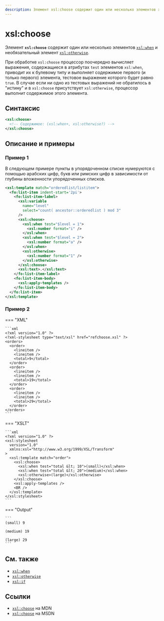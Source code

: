 ```yaml
---
description: Элемент xsl:choose содержит один или несколько элементов xsl:when и необязательный элемент xsl:otherwise
---
```


# xsl:choose

Элемент **`xsl:choose`** содержит один или несколько элементов [`xsl:when`](xsl-when.md) и необязательный элемент [`xsl:otherwise`](xsl-otherwise.md).

При обработке `xsl:choose` процессор поочередно вычисляет выражения, содержащиеся в атрибутах `test` элементов `xsl:when`, приводит их к булевому типу и выполняет содержимое первого (и только первого) элемента, тестовое выражение которого будет равно `true`. В случае если ни одно из тестовых выражений не обратилось в "истину" и в `xsl:choose` присутствует `xsl:otherwise`, процессор выполнит содержимое этого элемента.

## Синтаксис

```xml
<xsl:choose>
  <!-- Содержимое: (xsl:when+, xsl:otherwise?) -->
</xsl:choose>
```

## Описание и примеры

### Пример 1

В следующем примере пункты в упорядоченном списке нумеруются с помощью арабских цифр, букв или римских цифр в зависимости от глубины вложенности упорядоченных списков.

```xml
<xsl:template match="orderedlist/listitem">
  <fo:list-item indent-start='2pi'>
    <fo:list-item-label>
      <xsl:variable
        name="level"
        select="count( ancestor::orderedlist ) mod 3"
      />
      <xsl:choose>
        <xsl:when test="$level = 1">
          <xsl:number format="i" />
        </xsl:when>
        <xsl:when test="$level = 2">
          <xsl:number format="a" />
        </xsl:when>
        <xsl:otherwise>
          <xsl:number format="1" />
        </xsl:otherwise>
      </xsl:choose>
      <xsl:text>.</xsl:text>
    </fo:list-item-label>
    <fo:list-item-body>
      <xsl:apply-templates />
    </fo:list-item-body>
  </fo:list-item>
</xsl:template>
```

### Пример 2

=== "XML"

    ```xml
    <?xml version="1.0" ?>
    <?xml-stylesheet type="text/xsl" href="refchoose.xsl" ?>
    <orders>
      <order>
        <lineitem />
        <lineitem />
        <total>9</total>
      </order>
      <order>
        <lineitem />
        <lineitem />
        <total>19</total>
      </order>
      <order>
        <lineitem />
        <lineitem />
        <total>29</total>
      </order>
    </orders>
    ```

=== "XSLT"

    ```xml
    <?xml version="1.0" ?>
    <xsl:stylesheet
      version="1.0"
      xmlns:xsl="http://www.w3.org/1999/XSL/Transform"
    >
      <xsl:template match="order">
        <xsl:choose>
          <xsl:when test="total &lt; 10">(small)</xsl:when>
          <xsl:when test="total &lt; 20">(medium)</xsl:when>
          <xsl:otherwise>(large)</xsl:otherwise>
        </xsl:choose>
        <xsl:apply-templates />
        <BR />
      </xsl:template>
    </xsl:stylesheet>
    ```

=== "Output"

    ```
    (small) 9

    (medium) 19

    (large) 29
    ```

## См. также

- [`xsl:when`](xsl-when.md)
- [`xsl:otherwise`](xsl-otherwise.md)
- [`xsl:if`](xsl-if.md)

## Ссылки

- [`xsl:choose`](https://developer.mozilla.org/en/XSLT/choose) на MDN
- [`xsl:choose`](https://msdn.microsoft.com/en-us/library/ms256169.aspx) на MSDN
